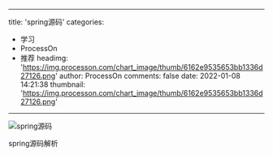 
---
title: 'spring源码'
categories: 
 - 学习
 - ProcessOn
 - 推荐
headimg: 'https://img.processon.com/chart_image/thumb/6162e9535653bb1336d27126.png'
author: ProcessOn
comments: false
date: 2022-01-08 14:21:38
thumbnail: 'https://img.processon.com/chart_image/thumb/6162e9535653bb1336d27126.png'
---

<div>   
<img class="thumb" alt="spring源码" src="https://img.processon.com/chart_image/thumb/6162e9535653bb1336d27126.png" referrerpolicy="no-referrer">
<p>spring源码解析</p>  
</div>
            